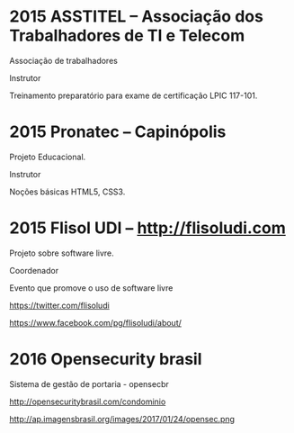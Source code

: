 # 2015 	ASSTITEL – Associação dos Trabalhadores de TI e Telecom
Associação de trabalhadores

Instrutor

Treinamento preparatório para exame de certificação LPIC 117-101.

# 2015 	Pronatec – Capinópolis
Projeto Educacional.

Instrutor

Noções básicas HTML5, CSS3.

# 2015 	Flisol UDI – http://flisoludi.com
Projeto sobre software livre.

Coordenador

Evento que promove o uso de software livre

https://twitter.com/flisoludi

https://www.facebook.com/pg/flisoludi/about/

# 2016 Opensecurity brasil
Sistema de gestão de portaria - opensecbr

http://opensecuritybrasil.com/condominio

http://ap.imagensbrasil.org/images/2017/01/24/opensec.png
